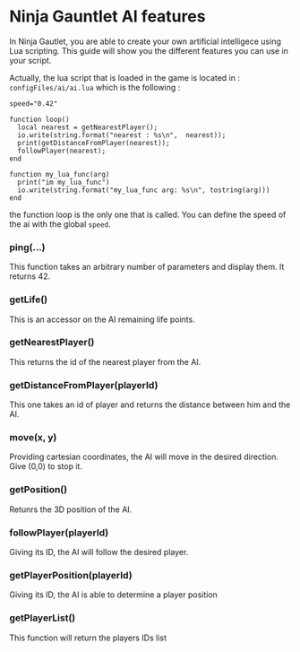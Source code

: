 # Ninja Gauntlet AI features

In Ninja Gautlet, you are able to create your own artificial intelligece using Lua scripting.
This guide will show you the different features you can use in your script.

Actually, the lua script that is loaded in the game is located in : `configFiles/ai/ai.lua` which is the following :

```
speed="0.42"

function loop()
  local nearest = getNearestPlayer();
  io.write(string.format("nearest : %s\n",  nearest));
  print(getDistanceFromPlayer(nearest));
  followPlayer(nearest);
end

function my_lua_func(arg)
  print("im my_lua_func")
  io.write(string.format("my_lua_func arg: %s\n", tostring(arg)))
end
```

the function loop is the only one that is called.
You can define the speed of the ai with the global `speed`.

### ping(…)
This function takes an arbitrary number of parameters and display them. It returns 42.

### getLife()
This is an accessor on the AI remaining life points.

### getNearestPlayer()
This returns the id of the nearest player from the AI.

### getDistanceFromPlayer(playerId)
This one takes an id of player and returns the distance between him and the AI.

### move(x, y)
Providing cartesian coordinates, the AI will move in the desired direction. Give (0,0) to stop it.

### getPosition()
Retunrs the 3D position of the AI.

### followPlayer(playerId)
Giving its ID, the AI will follow the desired player.

### getPlayerPosition(playerId)
Giving its ID, the AI is able to determine a player position

### getPlayerList()
This function will return the players IDs list
